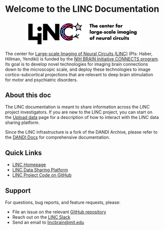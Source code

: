 # Welcome to the LINC Documentation

<img
src="./img/linc.logo.color+white.png"
alt="linc_banner"
style="width: 75%; height: auto; display: block; margin-left: auto; margin-right: auto;"/>

The center for [Large-scale Imaging of Neural Circuits (LINC)](https://connects.mgh.harvard.edu/)
 (PIs: Haber, Hillman, Yendiki) is funded by the
 [NIH BRAIN Initiative CONNECTS program](https://www.ninds.nih.gov/news-events/highlights-announcements/nih-brain-initiative-launches-projects-develop-innovative-technologies-map-brain-incredible-detail).
Its goal is to develop novel technologies for imaging brain connections down to 
the microscopic scale, and deploy these technologies to image 
cortico-subcortical projections that are relevant to deep brain stimulation for 
motor and psychiatric disorders.

## About this doc

The LINC documentation is meant to share information across the LINC project investigators.  If you are new to the LINC project, you can start on the [Upload data](upload.md) page for a description of how to interact with the LINC data sharing platform.

Since the LINC infrastructure is a fork of the DANDI Archive, please refer to the [DANDI Docs](https://docs.dandiarchive.org) for comprehensive documentation.

## Quick Links

- [LINC Homepage](https://connects.mgh.harvard.edu/)
- [LINC Data Sharing Platform](https://lincbrain.org/)
- [LINC Project Code on GitHub](https://github.com/lincbrain)

## Support

For questions, bug reports, and feature requests, please:

- File an issue on the relevant [GitHub repository](https://github.com/lincbrain)
- Reach out on the [LINC Slack](https://mit-lincbrain.slack.com/)
- Send an email to lincbrain@mit.edu

